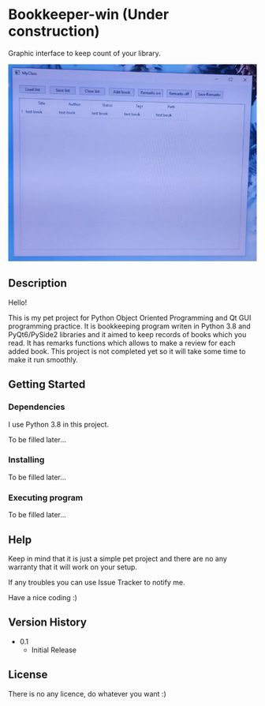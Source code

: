 # Bookkeeper-win (Under construction)

Graphic interface to keep count of your library.

![alt text](https://github.com/Py4Rpi/Bookkeeper-win/blob/master/screen2.jpg)

## Description

Hello!

This is my pet project for Python Object Oriented Programming and Qt GUI programming practice. 
It is bookkeeping program writen in Python 3.8 and PyQt6/PySide2 libraries and it aimed to keep
records of books which you read. It has remarks functions which allows to make a review for each 
added book. This project is not completed yet so it will take some time to make it run smoothly.

## Getting Started

### Dependencies

I use Python 3.8 in this project.

To be filled later...

### Installing

To be filled later...

### Executing program

To be filled later...


## Help

Keep in mind that it is just a simple pet project and there are no any warranty that it will work on your setup.

If any troubles you can use Issue Tracker to notify me.

Have a nice coding :)

## Version History

* 0.1
    * Initial Release

## License

There is no any licence, do whatever you want :)
